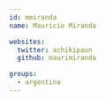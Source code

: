 ```yaml
---
id: mmiranda
name: Mauricio Miranda

websites:
  twitter: achikipaun
  github: maurimiranda

groups:
  - argentina
---
```

